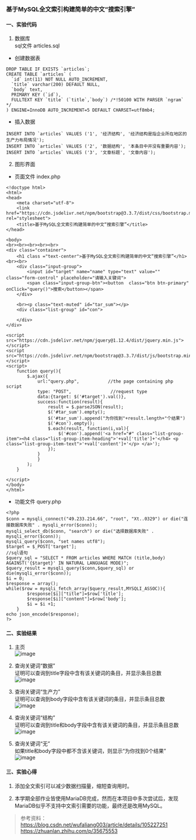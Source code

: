 ### 基于MySQL全文索引构建简单的中文“搜索引擎”

#### 一、实验代码

1. 数据库  
sql文件 articles.sql

- 创建数据表
```
DROP TABLE IF EXISTS `articles`;
CREATE TABLE `articles` (
  `id` int(11) NOT NULL AUTO_INCREMENT,
  `title` varchar(200) DEFAULT NULL,
  `body` text,
  PRIMARY KEY (`id`),
  FULLTEXT KEY `title` (`title`,`body`) /*!50100 WITH PARSER `ngram` */
) ENGINE=InnoDB AUTO_INCREMENT=5 DEFAULT CHARSET=utf8mb4;
```

- 插入数据
```
INSERT INTO `articles` VALUES ('1', '经济结构', '经济结构是指企业所在地区的生产力布局情况');
INSERT INTO `articles` VALUES ('2', '数据结构', '本条目中并没有重要内容');
INSERT INTO `articles` VALUES ('3', '文章标题', '文章内容');
```

2. 图形界面
- 页面文件 index.php
```
<!doctype html>
<html>
<head>
    <meta charset="utf-8">
    <link href="https://cdn.jsdelivr.net/npm/bootstrap@3.3.7/dist/css/bootstrap.min.css" rel="stylesheet">
    <title>基于MySQL全文索引构建简单的中文“搜索引擎”</title>
</head>

<body>
<br><br><br><br><br>
<div class="container">
    <h1 class ="text-center">基于MySQL全文索引构建简单的中文“搜索引擎”</h1><br><br>
    <div class="input-group">
        <input id="target" name="name" type="text" value="" class="form-control" placeholder="请输入关键词">
        <span class="input-group-btn"><button  class="btn btn-primary" onClick="query()">搜索</button></span>
    </div>

    <br><p class="text-muted" id="tar_sum"></p>
    <div class="list-group" id="con">

    </div>
</div>

<script src="https://cdn.jsdelivr.net/npm/jquery@1.12.4/dist/jquery.min.js"></script>
<script src="https://cdn.jsdelivr.net/npm/bootstrap@3.3.7/dist/js/bootstrap.min.js"></script>
<script>
    function query(){
        $.ajax({
            url:"query.php",           //the page containing php script
            type: "POST",               //request type
            data:{target: $('#target').val()},
            success:function(result){
                result = $.parseJSON(result);
                $('#tar_sum').empty();
                $('#tar_sum').append("为你找到"+result.length+"个结果")
                $('#con').empty();
                $.each(result, function(i,val){
                    $('#con').append('<a href="#" class="list-group-item"><h4 class="list-group-item-heading">'+val['title']+'</h4> <p class="list-group-item-text">'+val['content']+'</p> </a>');
                });
            }
            }
        );
    }

</script>
</body>
</html>
```

- 功能文件 query.php
```
<?php
$conn = mysqli_connect("49.233.214.66", "root", "Xt..0329") or die("连接数据库失败" . mysqli_error($conn));
mysqli_select_db($conn, "search") or die("选择数据库失败" . mysqli_error($conn));
mysqli_query($conn, "set names utf8");
$target = $_POST['target'];
//sql语句
$query_sql = "SELECT * FROM articles WHERE MATCH (title,body) AGAINST('{$target}' IN NATURAL LANGUAGE MODE)";
$query_result = mysqli_query($conn,$query_sql) or die(mysqli_error($conn));
$i = 0;
$response = array();
while($row = mysqli_fetch_array($query_result,MYSQLI_ASSOC)){
        $response[$i]["title"]=$row['title'];
        $response[$i]["content"]=$row['body'];
        $i = $i +1;
    }
echo json_encode($response);
?>
```

#### 二、实验结果
1. 主页  
![image](https://github.com/shawn2529/DatebasePrinciple/blob/master/*个人项目/实验结果1.PNG)

2. 查询关键词“数据”  
证明可以查询到title字段中含有该关键词的条目，并显示条目总数  
![image](https://github.com/shawn2529/DatebasePrinciple/blob/master/*个人项目/实验结果2.PNG)

3. 查询关键词“生产力”  
证明可以查询到body字段中含有该关键词的条目，并显示条目总数  
![image](https://github.com/shawn2529/DatebasePrinciple/blob/master/*个人项目/实验结果2.PNG)

4. 查询关键词“结构”  
证明可以查询到title和body字段中含有该关键词的条目，并显示条目总数  
![image](https://github.com/shawn2529/DatebasePrinciple/blob/master/*个人项目/实验结果2.PNG)

5. 查询关键词“无”  
如果title和body字段中都不含该关键词，则显示“为你找到0个结果”  
![image](https://github.com/shawn2529/DatebasePrinciple/blob/master/*个人项目/实验结果2.PNG)

#### 三、实验心得
1. 添加全文索引可以减少数据扫描量，缩短查询用时。

2. 本学期全部作业皆使用MariaDB完成，然而在本项目中多次尝试后，发现MariaDB似乎不支持中文索引需要的功能，最终还是改用MySQL。

>参考资料：
https://blog.csdn.net/wufaliang003/article/details/105227251  
https://zhuanlan.zhihu.com/p/35675553
